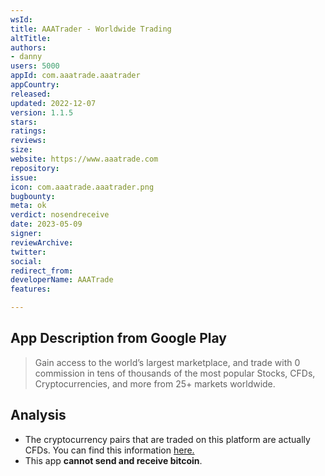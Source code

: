 ```yaml
---
wsId: 
title: AAATrader - Worldwide Trading
altTitle: 
authors:
- danny
users: 5000
appId: com.aaatrade.aaatrader
appCountry: 
released: 
updated: 2022-12-07
version: 1.1.5
stars: 
ratings: 
reviews: 
size: 
website: https://www.aaatrade.com
repository: 
issue: 
icon: com.aaatrade.aaatrader.png
bugbounty: 
meta: ok
verdict: nosendreceive
date: 2023-05-09
signer: 
reviewArchive: 
twitter: 
social: 
redirect_from: 
developerName: AAATrade
features: 

---
```


## App Description from Google Play 

> Gain access to the world’s largest marketplace, and trade with 0 commission in tens of thousands of the most popular Stocks, CFDs, Cryptocurrencies, and more from 25+ markets worldwide.

## Analysis 

- The cryptocurrency pairs that are traded on this platform are actually CFDs. You can find this information [here.](https://www.aaatrade.com/products/cfd_products#cfd_cryptocurrencies)
- This app **cannot send and receive bitcoin**.
